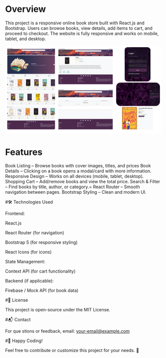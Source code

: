 # Overview
This project is a responsive online book store built with React.js and Bootstrap. Users can browse books, view details, add items to cart, and proceed to checkout.
The website is fully responsive and works on mobile, tablet, and desktop.

![image alt](https://github.com/amr-zayed-205/Book-Store-React/blob/fd501a1426349a4114755f87826170cc12725d9a/project.png)

# Features
   Book Listing – Browse books with cover images, titles, and prices
   Book Details – Clicking on a book opens a modal/card with more information.
   Responsive Design – Works on all devices (mobile, tablet, desktop).
   Shopping Cart – Add/remove books and view the total price.
   Search & Filter – Find books by title, author, or category.=
   React Router – Smooth navigation between pages.
   Bootstrap Styling – Clean and modern UI.


#🛠 Technologies Used
 
 Frontend:
  
   React.js
  
   React Router (for navigation)
 
   Bootstrap 5 (for responsive styling)
 
   React Icons (for icons)
   

 State Management:

   Context API (for cart functionality)

   Backend (if applicable):

   Firebase / Mock API (for book data)


#📜 License

This project is open-source under the MIT License.


#📬 Contact

For que
stions or feedback, email: your-email@example.com


#🎉 Happy Coding!

Feel free to contribute or customize this project for your needs. 🚀

